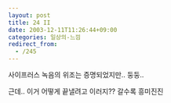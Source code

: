 ```yaml
---
layout: post
title: 24 II
date: 2003-12-11T11:26:44+09:00
categories: 일상의-느낌
redirect_from:
  - /245
---
```


사이프러스 녹음의 위조는 증명되었지만.. 둥둥..

근데.. 이거 어떻게 끝낼려고 이러지?? 갈수록 흥미진진
